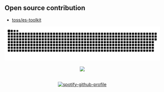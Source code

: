 ## Open source contribution
- [toss/es-toolkit](https://github.com/toss/es-toolkit)

<picture>
  <source
    media="(prefers-color-scheme: dark)"
    srcset="https://github.com/KimPuro/KimPuro/blob/output/github-contribution-grid-snake-dark.svg"
  />
  <source
    media="(prefers-color-scheme: light)"
    srcset="https://github.com/KimPuro/KimPuro/blob/output/github-contribution-grid-snake.svg"
  />
  <img
    alt="github contribution grid snake animation"
    src="github-contribution-grid-snake.svg"
  />
</picture>
<br>
<br>
<div align="center">
<picture align="center">
  <source
    srcset="https://github-readme-stats.vercel.app/api/top-langs/?username=kimpuro&layout=compact&theme=radical"
    media="(prefers-color-scheme: dark)"
  />
  <source
    srcset="https://github-readme-stats.vercel.app/api/top-langs/?username=kimpuro&layout=compact"
    media="(prefers-color-scheme: light), (prefers-color-scheme: no-preference)"
  />
  <img src="https://github-readme-stats.vercel.app/api/top-langs/?username=kimpuro&layout=compact&show_icons=true" />
</picture>
</div>
<!-- <br>
<div align="center">
<picture>
  <source
    srcset="https://github-readme-streak-stats.herokuapp.com/?user=KimPuro&theme=radical"
    media="(prefers-color-scheme: dark)"
  />
  <source
    srcset="https://github-readme-streak-stats.herokuapp.com/?user=KimPuro"
    media="(prefers-color-scheme: light), (prefers-color-scheme: no-preference)"
  />
  <img src="https://github-readme-streak-stats.herokuapp.com/?user=KimPuro" />
</picture>
</div> -->
<br>
<div align="center">
  
<!-- [![spotify-github-profile](https://spotify-github-profile.kittinanx.com/api/view?uid=31252fyofu75ghjr6l7jp3tifflq&cover_image=true&theme=novatorem&show_offline=false&background_color=121212&interchange=false&bar_color=53b14f&bar_color_cover=false)](https://spotify-github-profile.kittinanx.com/api/view?uid=31252fyofu75ghjr6l7jp3tifflq&redirect=true) -->
[![spotify-github-profile](https://spotify-github-profile.kittinanx.com/api/view?uid=31252fyofu75ghjr6l7jp3tifflq&cover_image=true&theme=default&show_offline=true&background_color=121212&interchange=false)](https://spotify-github-profile.kittinanx.com/api/view?uid=31252fyofu75ghjr6l7jp3tifflq&redirect=true)
</div>

